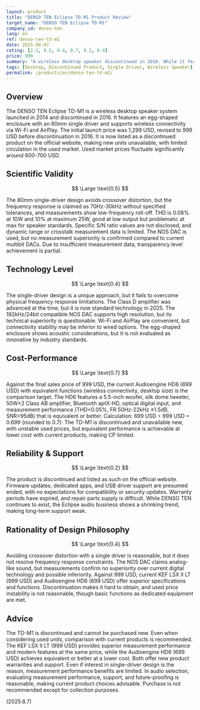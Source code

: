 ```yaml
---
layout: product
title: "DENSO TEN Eclipse TD-M1 Product Review"
target_name: "DENSO TEN Eclipse TD-M1"
company_id: denso-ten
lang: en
ref: denso-ten-td-m1
date: 2025-08-07
rating: [2.2, 0.5, 0.4, 0.7, 0.2, 0.4]
price: 999
summary: "A wireless desktop speaker discontinued in 2016. While it features a unique single-driver design, it lacks technical superiority compared to current products, and its pricing in the hard-to-find used market is not reasonable."
tags: [Desktop, Discontinued Product, Single Driver, Wireless Speaker]
permalink: /products/en/denso-ten-td-m1/
---
```

## Overview

The DENSO TEN Eclipse TD-M1 is a wireless desktop speaker system launched in 2014 and discontinued in 2016. It features an egg-shaped enclosure with an 80mm single driver and supports wireless connectivity via Wi-Fi and AirPlay. The initial launch price was 1,299 USD, revised to 999 USD before discontinuation in 2016. It is now listed as a discontinued product on the official website, making new units unavailable, with limited circulation in the used market. Used market prices fluctuate significantly around 600-700 USD.

## Scientific Validity

$$ \Large \text{0.5} $$

The 80mm single-driver design avoids crossover distortion, but the frequency response is claimed as 70Hz-30kHz without specified tolerances, and measurements show low-frequency roll-off. THD is 0.08% at 10W and 10% at maximum 25W, good at low output but problematic at max for speaker standards. Specific S/N ratio values are not disclosed, and dynamic range or crosstalk measurement data is limited. The NOS DAC is used, but no measurement superiority is confirmed compared to current multibit DACs. Due to insufficient measurement data, transparency level achievement is partial.

## Technology Level

$$ \Large \text{0.4} $$

The single-driver design is a unique approach, but it fails to overcome physical frequency response limitations. The Class D amplifier was advanced at the time, but it is now standard technology in 2025. The 192kHz/24bit compatible NOS DAC supports high resolution, but its technical superiority is questionable. Wi-Fi and AirPlay are convenient, but connectivity stability may be inferior to wired options. The egg-shaped enclosure shows acoustic considerations, but it is not evaluated as innovative by industry standards.

## Cost-Performance

$$ \Large \text{0.7} $$

Against the final sales price of 999 USD, the current Audioengine HD6 (699 USD) with equivalent functions (wireless connectivity, desktop size) is the comparison target. The HD6 features a 5.5-inch woofer, silk dome tweeter, 50W×2 Class AB amplifier, Bluetooth aptX-HD, optical digital input, and measurement performance (THD<0.05%, FR 50Hz-22kHz ±1.5dB, SNR>95dB) that is equivalent or better. Calculation: 699 USD ÷ 999 USD = 0.699 (rounded to 0.7). The TD-M1 is discontinued and unavailable new, with unstable used prices, but equivalent performance is achievable at lower cost with current products, making CP limited.

## Reliability & Support

$$ \Large \text{0.2} $$

The product is discontinued and listed as such on the official website. Firmware updates, dedicated apps, and USB driver support are presumed ended, with no expectations for compatibility or security updates. Warranty periods have expired, and repair parts supply is difficult. While DENSO TEN continues to exist, the Eclipse audio business shows a shrinking trend, making long-term support weak.

## Rationality of Design Philosophy

$$ \Large \text{0.4} $$

Avoiding crossover distortion with a single driver is reasonable, but it does not resolve frequency response constraints. The NOS DAC claims analog-like sound, but measurements confirm no superiority over current digital technology and possible inferiority. Against 999 USD, current KEF LSX II LT (999 USD) and Audioengine HD6 (699 USD) offer superior specifications and functions. Discontinuation makes it hard to obtain, and used price instability is not reasonable, though basic functions as dedicated equipment are met.

## Advice

The TD-M1 is discontinued and cannot be purchased new. Even when considering used units, comparison with current products is recommended. The KEF LSX II LT (999 USD) provides superior measurement performance and modern features at the same price, while the Audioengine HD6 (699 USD) achieves equivalent or better at a lower cost. Both offer new product warranties and support. Even if interest in single-driver design is the reason, measurement performance benefits are limited. In audio selection, evaluating measurement performance, support, and future-proofing is reasonable, making current product choices advisable. Purchase is not recommended except for collection purposes.

(2025.8.7)

